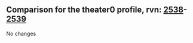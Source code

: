 ## Comparison for the theater0 profile, rvn: [2538](https://github.com/PRO100KatYT/FortniteProfileRevisions/tree/main/profiles/theater0/2538%20theater0.json)-[2539](https://github.com/PRO100KatYT/FortniteProfileRevisions/tree/main/profiles/theater0/2539%20theater0.json)

No changes
